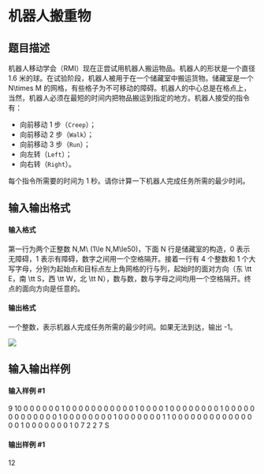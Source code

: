 
# 机器人搬重物
## 题目描述
机器人移动学会（RMI）现在正尝试用机器人搬运物品。机器人的形状是一个直径 1.6 米的球。在试验阶段，机器人被用于在一个储藏室中搬运货物。储藏室是一个 N\times M 的网格，有些格子为不可移动的障碍。机器人的中心总是在格点上，当然，机器人必须在最短的时间内把物品搬运到指定的地方。机器人接受的指令有：

- 向前移动 1 步（`Creep`）；
- 向前移动 2 步（`Walk`）；
- 向前移动 3 步（`Run`）；
- 向左转（`Left`）；
- 向右转（`Right`）。

每个指令所需要的时间为 1 秒。请你计算一下机器人完成任务所需的最少时间。
## 输入输出格式
#### 输入格式

第一行为两个正整数 N,M\ (1\le N,M\le50)，下面 N 行是储藏室的构造，0 表示无障碍，1 表示有障碍，数字之间用一个空格隔开。接着一行有 4 个整数和 1 个大写字母，分别为起始点和目标点左上角网格的行与列，起始时的面对方向（东 \tt  E，南 \tt  S，西 \tt W，北 \tt N），数与数，数与字母之间均用一个空格隔开。终点的面向方向是任意的。
#### 输出格式

一个整数，表示机器人完成任务所需的最少时间。如果无法到达，输出 -1。

 
![](https://cdn.luogu.com.cn/upload/image_hosting/oy6t5z7s.png)

## 输入输出样例
#### 输入样例 #1
9 10
0 0 0 0 0 0 1 0 0 0
0 0 0 0 0 0 0 0 1 0
0 0 0 1 0 0 0 0 0 0
0 0 1 0 0 0 0 0 0 0
0 0 0 0 0 0 1 0 0 0
0 0 0 0 0 1 0 0 0 0
0 0 0 1 1 0 0 0 0 0
0 0 0 0 0 0 0 0 0 0
1 0 0 0 0 0 0 0 1 0
7 2 2 7 S
#### 输出样例 #1
12
